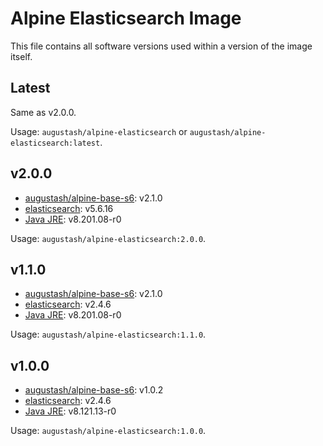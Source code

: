 # Alpine Elasticsearch Image

This file contains all software versions used within a version of the image itself.

## Latest

Same as v2.0.0.

Usage: `augustash/alpine-elasticsearch` or `augustash/alpine-elasticsearch:latest`.

## v2.0.0

- [augustash/alpine-base-s6](https://github.com/augustash/docker-alpine-base-s6): v2.1.0
- [elasticsearch](https://www.elastic.co/): v5.6.16
- [Java JRE](http://www.oracle.com/technetwork/java/javase/downloads/jre8-downloads-2133155.html): v8.201.08-r0

Usage: `augustash/alpine-elasticsearch:2.0.0`.

## v1.1.0

- [augustash/alpine-base-s6](https://github.com/augustash/docker-alpine-base-s6): v2.1.0
- [elasticsearch](https://www.elastic.co/): v2.4.6
- [Java JRE](http://www.oracle.com/technetwork/java/javase/downloads/jre8-downloads-2133155.html): v8.201.08-r0

Usage: `augustash/alpine-elasticsearch:1.1.0`.

## v1.0.0

- [augustash/alpine-base-s6](https://github.com/augustash/docker-alpine-base-s6): v1.0.2
- [elasticsearch](https://www.elastic.co/): v2.4.6
- [Java JRE](http://www.oracle.com/technetwork/java/javase/downloads/jre8-downloads-2133155.html): v8.121.13-r0

Usage: `augustash/alpine-elasticsearch:1.0.0`.
